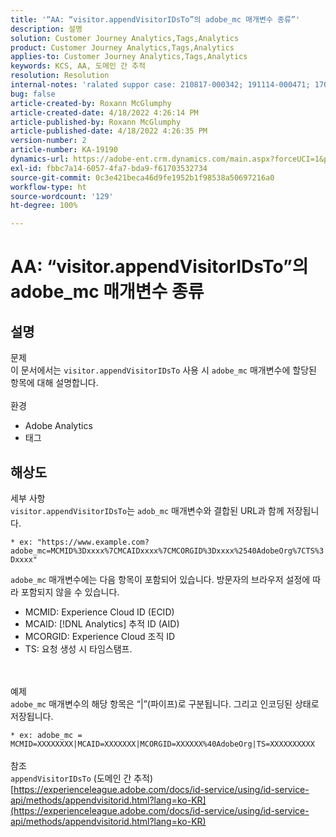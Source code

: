 ```yaml
---
title: '“AA: “visitor.appendVisitorIDsTo”의 adobe_mc 매개변수 종류”'
description: 설명
solution: Customer Journey Analytics,Tags,Analytics
product: Customer Journey Analytics,Tags,Analytics
applies-to: Customer Journey Analytics,Tags,Analytics
keywords: KCS, AA, 도메인 간 추적
resolution: Resolution
internal-notes: 'ralated suppor case: 210817-000342; 191114-000471; 170123-000011; 220408-000014'
bug: false
article-created-by: Roxann McGlumphy
article-created-date: 4/18/2022 4:26:14 PM
article-published-by: Roxann McGlumphy
article-published-date: 4/18/2022 4:26:35 PM
version-number: 2
article-number: KA-19190
dynamics-url: https://adobe-ent.crm.dynamics.com/main.aspx?forceUCI=1&pagetype=entityrecord&etn=knowledgearticle&id=937d8042-34bf-ec11-983e-0022480abde0
exl-id: fbbc7a14-6057-4fa7-bda9-f61703532734
source-git-commit: 0c3e421beca46d9fe1952b1f98538a50697216a0
workflow-type: ht
source-wordcount: '129'
ht-degree: 100%

---
```


# AA: “visitor.appendVisitorIDsTo”의 adobe_mc 매개변수 종류

## 설명

문제<br>
이 문서에서는 `visitor.appendVisitorIDsTo` 사용 시 `adobe_mc` 매개변수에 할당된 항목에 대해 설명합니다.
<br><br>환경<br>
- Adobe Analytics
- 태그



## 해상도

세부 사항<br>
`visitor.appendVisitorIDsTo`는 `adob_mc` 매개변수와 결합된 URL과 함께 저장됩니다.

`* ex: "https://www.example.com?adobe_mc=MCMID%3Dxxxx%7CMCAIDxxxx%7CMCORGID%3Dxxxx%2540AdobeOrg%7CTS%3Dxxxx"`

`adobe_mc` 매개변수에는 다음 항목이 포함되어 있습니다.
방문자의 브라우저 설정에 따라 포함되지 않을 수 있습니다.

- MCMID: Experience Cloud ID (ECID)
- MCAID: [!DNL Analytics] 추적 ID (AID)
- MCORGID: Experience Cloud 조직 ID
- TS: 요청 생성 시 타임스탬프.

<br><br>예제<br>
`adobe_mc` 매개변수의 해당 항목은 “|”(파이프)로 구분됩니다. 그리고 인코딩된 상태로 저장됩니다.

`* ex: adobe_mc = MCMID=XXXXXXXX|MCAID=XXXXXXX|MCORGID=XXXXXX%40AdobeOrg|TS=XXXXXXXXXX`
<br><br>참조<br>
`appendVisitorIDsTo` (도메인 간 추적)
[https://experienceleague.adobe.com/docs/id-service/using/id-service-api/methods/appendvisitorid.html?lang=ko-KR](https://experienceleague.adobe.com/docs/id-service/using/id-service-api/methods/appendvisitorid.html?lang=ko-KR)
